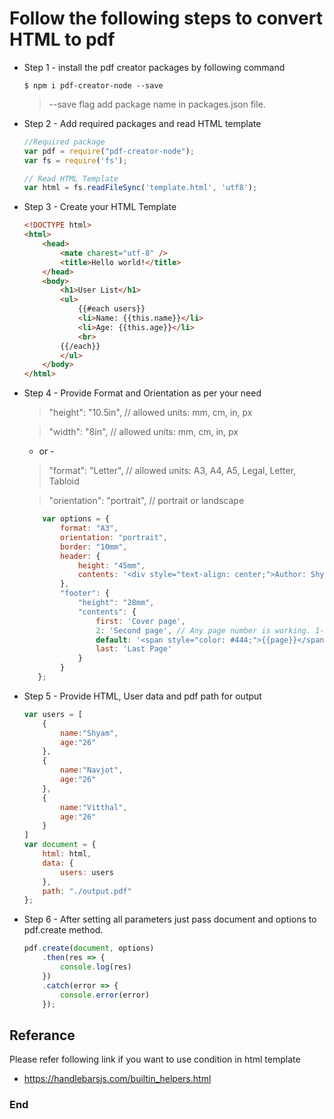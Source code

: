 # Follow the following steps to convert HTML to pdf

- Step 1 - install the pdf creator packages by following command

    `$ npm i pdf-creator-node --save`

    > --save flag add  package name in packages.json file.

- Step 2 - Add required packages and read HTML template

    ```javascript
    //Required package
    var pdf = require("pdf-creator-node");
    var fs = require('fs');

    // Read HTML Template
    var html = fs.readFileSync('template.html', 'utf8');
    ```

- Step 3 - Create your HTML Template

    ```html
    <!DOCTYPE html>
    <html>
        <head>
            <mate charest="utf-8" />
            <title>Hello world!</title>
        </head>
        <body>
            <h1>User List</h1>
            <ul>
                {{#each users}}
                <li>Name: {{this.name}}</li>
                <li>Age: {{this.age}}</li>
                <br>
            {{/each}}
            </ul>
        </body>
    </html>
    ```

- Step 4 - Provide Format and Orientation as per your need

    >"height": "10.5in",        // allowed units: mm, cm, in, px

    >"width": "8in",            // allowed units: mm, cm, in, px

    - or -

    >"format": "Letter",        // allowed units: A3, A4, A5, Legal, Letter, Tabloid

    >"orientation": "portrait", // portrait or landscape

    ```javascript
        var options = {
            format: "A3",
            orientation: "portrait",
            border: "10mm",
            header: {
                height: "45mm",
                contents: '<div style="text-align: center;">Author: Shyam Hajare</div>'
            },
            "footer": {
                "height": "28mm",
                "contents": {
                    first: 'Cover page',
                    2: 'Second page', // Any page number is working. 1-based index
                    default: '<span style="color: #444;">{{page}}</span>/<span>{{pages}}</span>', // fallback value
                    last: 'Last Page'
                } 
            }
       };
    ```

- Step 5 - Provide HTML, User data and pdf path for output

    ```javascript
    var users = [
        {
            name:"Shyam",
            age:"26"
        },
        {
            name:"Navjot",
            age:"26"
        },
        {
            name:"Vitthal",
            age:"26"
        }
    ]
    var document = {
        html: html,
        data: {
            users: users
        },
        path: "./output.pdf"
    };
    ```

- Step 6 - After setting all parameters just pass document and options to pdf.create method.

    ```javascript
    pdf.create(document, options)
        .then(res => {
            console.log(res)
        })
        .catch(error => {
            console.error(error)
        });
    ```

## Referance

Please refer following link if you want to use condition in html template

- https://handlebarsjs.com/builtin_helpers.html

### End
